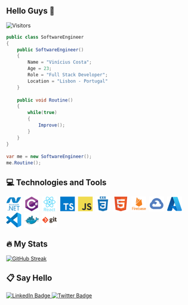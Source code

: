 ## Hello Guys 👋  

<!-- Emojis https://gist.github.com/roachhd/1f029bd4b50b8a524f3c -->
<img src="https://komarev.com/ghpvc/?username=su1c1n1v&style=flat-square&color=blue" alt="Visitors"/>

<!--I'm Vinícius Costa, a 23-year-old Full Stack Developer with a passion for building innovative and user-centric applications. Originally from Brasília, Brazil, I am currently living and working in the vibrant city of Lisbon, Portugal.-->

```C#
public class SoftwareEngineer
{
    public SoftwareEngineer()
    {
        Name = "Vinícius Costa";
        Age = 23;
        Role = "Full Stack Developer";
        Location = "Lisbon - Portugal"
    }
    
    public void Routine()
    {
        while(true)
        {
            Improve();
        }
    }
}

var me = new SoftwareEngineer();
me.Routine();

```

## 💻 Technologies and Tools

<!-- Images https://github.com/devicons/devicon -->
<div>
  <img src="https://github.com/devicons/devicon/blob/master/icons/dot-net/dot-net-plain-wordmark.svg" title="dot-net" alt="dot-net" width="40" height="40"/>&nbsp;
  <img src="https://github.com/devicons/devicon/blob/master/icons/csharp/csharp-original.svg" title="csharp" alt="csharp" width="40" height="40"/>&nbsp;
  <img src="https://github.com/devicons/devicon/blob/master/icons/react/react-original-wordmark.svg" title="React" alt="React" width="40" height="40"/>&nbsp;
  <img src="https://github.com/devicons/devicon/blob/master/icons/typescript/typescript-plain.svg" title="typescript" alt="typescript" width="40" height="40"/>&nbsp;
  <img src="https://github.com/devicons/devicon/blob/master/icons/javascript/javascript-original.svg" title="JavaScript" alt="JavaScript" width="40" height="40"/>&nbsp;
  <img src="https://github.com/devicons/devicon/blob/master/icons/css3/css3-plain-wordmark.svg"  title="CSS3" alt="CSS" width="40" height="40"/>&nbsp;
  <img src="https://github.com/devicons/devicon/blob/master/icons/html5/html5-original.svg" title="HTML5" alt="HTML" width="40" height="40"/>&nbsp;
  <img src="https://github.com/devicons/devicon/blob/master/icons/firebase/firebase-plain-wordmark.svg" title="Firebase" alt="Firebase" width="40" height="40"/>&nbsp;
  <img src="https://github.com/devicons/devicon/blob/master/icons/googlecloud/googlecloud-plain.svg" title="googlecloud" alt="googlecloud" width="40" height="40"/>&nbsp;
  <img src="https://github.com/devicons/devicon/blob/master/icons/azure/azure-original.svg" title="azure" alt="azure" width="40" height="40"/>&nbsp;
  <img src="https://github.com/devicons/devicon/blob/master/icons/vscode/vscode-original.svg" title="vscode" alt="vscode" width="40" height="40"/>&nbsp;
  <img src="https://github.com/devicons/devicon/blob/master/icons/docker/docker-original.svg" title="docker" alt="docker" width="40" height="40"/>&nbsp;
  <img src="https://github.com/devicons/devicon/blob/master/icons/git/git-original-wordmark.svg" title="Git" **alt="Git" width="40" height="40"/>
</div>

## 🔥 My Stats

[![GitHub Streak](http://github-readme-streak-stats.herokuapp.com?user=su1c1n1v&theme=dark&background=000000)](https://git.io/streak-stats)

## 📋 Say Hello 

<div id="badges">
  <a href="https://www.linkedin.com/in/vinicius-costa-7987b6163/">
    <img src="https://img.shields.io/badge/LinkedIn-blue?style=for-the-badge&logo=linkedin&logoColor=white" alt="LinkedIn Badge"/>
  </a>
  <a href="https://twitter.com/SU1Cn1v">
    <img src="https://img.shields.io/badge/Twitter-blue?style=for-the-badge&logo=twitter&logoColor=white" alt="Twitter Badge"/>
  </a>
</div>

